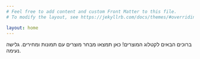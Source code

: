 ```yaml
---
# Feel free to add content and custom Front Matter to this file.
# To modify the layout, see https://jekyllrb.com/docs/themes/#overriding-theme-defaults

layout: home
---
```


ברוכים הבאים לקטלוג המוצרים! כאן תמצאו מבחר מוצרים עם תמונות ומחירים. גלישה נעימה.